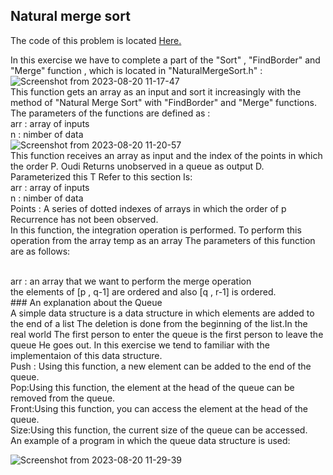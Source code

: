 ## Natural merge sort

The code of this problem is located [Here.](https://github.com/Snaseri2001/Data-Structure-Course/blob/main/NaturalMergeSort_Cpp/NaturalMergeSort/src/NaturalMergeSort.h)

In this exercise we have to complete a part of the "Sort" , "FindBorder" and "Merge" function , which is located in "NaturalMergeSort.h" :
<br>
![Screenshot from 2023-08-20 11-17-47](https://github.com/Snaseri2001/Data-Structure-Course/assets/60386309/56fa98ad-1d5e-47be-9713-6696f690d1be)
<br> 
This function gets an array as an input and sort it increasingly with the method of "Natural Merge Sort" with "FindBorder" and "Merge" functions. The parameters of the functions are defined as :
<br>
arr : array of inputs
<br>
n : nimber of data<br>
![Screenshot from 2023-08-20 11-20-57](https://github.com/Snaseri2001/Data-Structure-Course/assets/60386309/e72980b2-dc09-44c0-b56c-268608ff6f1b)
<br>
This function receives an array as input and the index of the points in which the order P. Oudi
Returns unobserved in a queue as output D. Parameterized this T Refer to this section
Is:
<br>
arr : array of inputs
<br>
n : nimber of data<br>
Points : ​A series of dotted indexes of arrays in which the order of p Recurrence has not been observed.
<br>
In this function, the integration operation is performed. To perform this operation from the array temp as an array
The parameters of this function are as follows:

<br>
arr : an array that we want to perform the merge operation 
<br>
the elements of [p , q-1] are ordered and also [q , r-1] is ordered.
<br>
### An explanation about the Queue
<br>
A simple data structure is a data structure in which elements are added to the end of a list
The deletion is done from the beginning of the list.In the real world
The first person to enter the queue is the first person to leave the queue He goes out.
In this exercise we tend to familiar with the implementaion of this data structure.
<br>
Push : Using this function, a new element can be added to the end of the queue.
<br>
Pop:Using this function, the element at the head of the queue can be removed from the queue.
<br>
Front:Using this function, you can access the element at the head of the queue.
<br>
Size:Using this function, the current size of the queue can be accessed.
<br>
An example of a program in which the queue data structure is used:
<br>

![Screenshot from 2023-08-20 11-29-39](https://github.com/Snaseri2001/Data-Structure-Course/assets/60386309/df43b473-4e7a-42ed-8c9d-307a863cfd1f)

